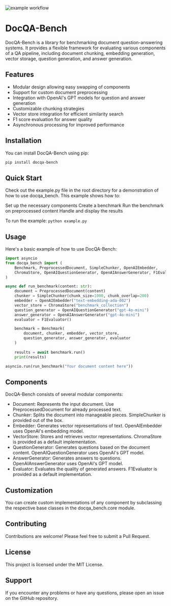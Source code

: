 ![example workflow](https://github.com/JoshuaOliphant/docqa_bench/actions/workflows/main.yml/badge.svg)
# DocQA-Bench

DocQA-Bench is a library for benchmarking document question-answering systems. It provides a flexible framework for evaluating various components of a QA pipeline, including document chunking, embedding generation, vector storage, question generation, and answer generation.

## Features

- Modular design allowing easy swapping of components
- Support for custom document preprocessing
- Integration with OpenAI's GPT models for question and answer generation
- Customizable chunking strategies
- Vector store integration for efficient similarity search
- F1 score evaluation for answer quality
- Asynchronous processing for improved performance

## Installation

You can install DocQA-Bench using pip:

```bash
pip install docqa-bench
```

## Quick Start
Check out the example.py file in the root directory for a demonstration of how to use docqa_bench. This example shows how to:

Set up the necessary components
Create a benchmark
Run the benchmark on preprocessed content
Handle and display the results

To run the example:
`python example.py`

## Usage

Here's a basic example of how to use DocQA-Bench:

```python
import asyncio
from docqa_bench import (
    Benchmark, PreprocessedDocument, SimpleChunker, OpenAIEmbedder,
    ChromaStore, OpenAIQuestionGenerator, OpenAIAnswerGenerator, F1Evaluator
)

async def run_benchmark(content: str):
    document = PreprocessedDocument(content)
    chunker = SimpleChunker(chunk_size=1000, chunk_overlap=200)
    embedder = OpenAIEmbedder("text-embedding-ada-002")
    vector_store = ChromaStore("benchmark_collection")
    question_generator = OpenAIQuestionGenerator("gpt-4o-mini")
    answer_generator = OpenAIAnswerGenerator("gpt-4o-mini")
    evaluator = F1Evaluator()

    benchmark = Benchmark(
        document, chunker, embedder, vector_store,
        question_generator, answer_generator, evaluator
    )
    
    results = await benchmark.run()
    print(results)

asyncio.run(run_benchmark("Your document content here"))
```

## Components

DocQA-Bench consists of several modular components:

- Document: Represents the input document. Use PreprocessedDocument for already processed text.
- Chunker: Splits the document into manageable pieces. SimpleChunker is provided out of the box.
- Embedder: Generates vector representations of text. OpenAIEmbedder uses OpenAI's embedding model.
- VectorStore: Stores and retrieves vector representations. ChromaStore is provided as a default implementation.
- QuestionGenerator: Generates questions based on the document content. OpenAIQuestionGenerator uses OpenAI's GPT model.
- AnswerGenerator: Generates answers to questions. OpenAIAnswerGenerator uses OpenAI's GPT model.
- Evaluator: Evaluates the quality of generated answers. F1Evaluator is provided as a default implementation.

## Customization

You can create custom implementations of any component by subclassing the respective base classes in the docqa_bench.core module.

## Contributing

Contributions are welcome! Please feel free to submit a Pull Request.

## License

This project is licensed under the MIT License.

## Support

If you encounter any problems or have any questions, please open an issue on the GitHub repository.